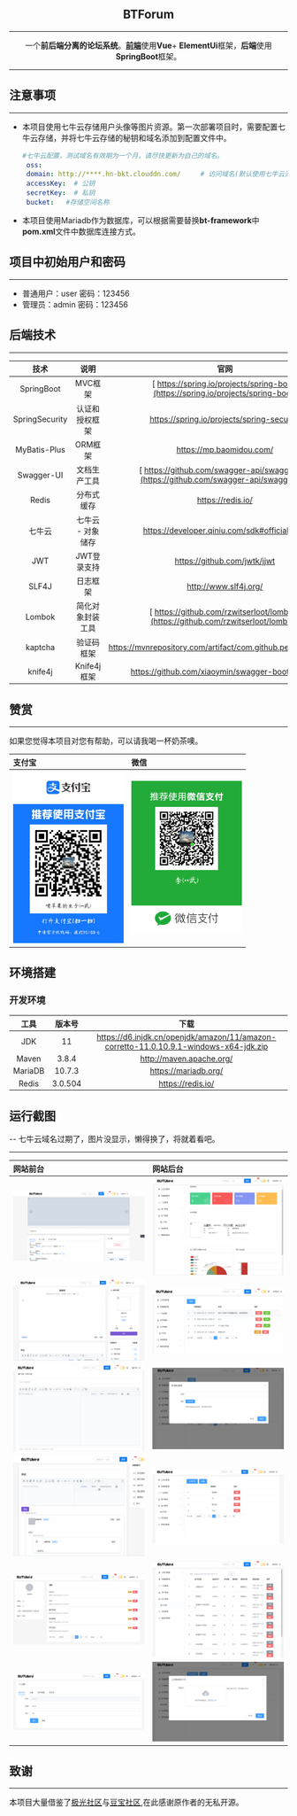<div align="center">

## BTForum

*** 


一个**前后端分离的论坛系统**。[**前端**](https://github.com/BUTUbird/forum-vue)使用**Vue**+ **ElementUi**框架，**后端**使用**SpringBoot**框架。

</div>

*** 
## 注意事项
***
- 本项目使用七牛云存储用户头像等图片资源。第一次部署项目时，需要配置七牛云存储，并将七牛云存储的秘钥和域名添加到配置文件中。

  ```yaml
  #七牛云配置，测试域名有效期为一个月，请尽快更新为自己的域名。
   oss:
   domain: http://****.hn-bkt.clouddn.com/     # 访问域名(默认使用七牛云测试域名)
   accessKey:  # 公钥
   secretKey:  # 私钥
   bucket:   #存储空间名称
  ```
- 本项目使用Mariadb作为数据库，可以根据需要替换**bt-framework**中**pom.xml**文件中数据库连接方式。
## 项目中初始用户和密码
***
- 普通用户：user 密码：123456
- 管理员：admin 密码：123456
## 后端技术
***
|       技术       |           说明           |                                           官网                                            |
|:--------------:|:----------------------:|:---------------------------------------------------------------------------------------:|
|   SpringBoot   |         MVC框架          |    [ https://spring.io/projects/spring-boot](https://spring.io/projects/spring-boot)    |
| SpringSecurity |        认证和授权框架         |                       https://spring.io/projects/spring-security                        |
|  MyBatis-Plus  |         ORM框架          |                                https://mp.baomidou.com/                                 |
|   Swagger-UI   |         文档生产工具         | [ https://github.com/swagger-api/swagger-ui](https://github.com/swagger-api/swagger-ui) |
|     Redis      |         分布式缓存          |                                    https://redis.io/                                    |
|      七牛云       |       七牛云 - 对象储存       |                      https://developer.qiniu.com/sdk#official-sdk                       |
|      JWT       |        JWT登录支持         |                              https://github.com/jwtk/jjwt                               |
|     SLF4J      |          日志框架          |                                  http://www.slf4j.org/                                  |
|     Lombok     |        简化对象封装工具        |    [ https://github.com/rzwitserloot/lombok](https://github.com/rzwitserloot/lombok)    |
|    kaptcha     |         验证码框架          |              https://mvnrepository.com/artifact/com.github.penggle/kaptcha              |
 |  knife4j       |   Knife4j框架            |                    https://github.com/xiaoymin/swagger-bootstrap-ui                     |                                  

## 赞赏
***
如果您觉得本项目对您有帮助，可以请我喝一杯奶茶噢。


| 支付宝                                                        | 微信                                                        |
|:-----------------------------------------------------------|:----------------------------------------------------------|
| <img src="DOC/img/alipay.jpg" alt = "支付宝" width = "200px"> | <img src="DOC/img/wechat.png" alt = "微信" width = "200px"> |

##   环境搭建
### 开发环境

| 工具         |   版本号   |      下载       |
|:----------:|:-------:| :----------------------------------------------------------: |
| JDK |   11    |https://d6.injdk.cn/openjdk/amazon/11/amazon-corretto-11.0.10.9.1-windows-x64-jdk.zip|
| Maven |  3.8.4  | http://maven.apache.org/ |
 |MariaDB | 10.7.3  | https://mariadb.org/ |
 |Redis | 3.0.504 | https://redis.io/|

## 运行截图
 -- 七牛云域名过期了，图片没显示，懒得换了，将就着看吧。
***
| 网站前台 | 网站后台 |
|:----------|:----------|
|![img.png](DOC/img/img.png)| ![img.png](DOC/img/img7.png)|
|![img.png](DOC/img/img2.png) |![img.png](DOC/img/img8.png) |
| ![img.png](DOC/img/img3.png)|![img.png](DOC/img/img9.png)|
| ![img.png](DOC/img/img4.png)|![img.png](DOC/img/img10.png)|
|![img.png](DOC/img/img5.png)|![img.png](DOC/img/img11.png)|
|![img.png](DOC/img/img6.png)|![img.png](DOC/img/img12.png)|
## 致谢
***


本项目大量借鉴了[极光社区](https://github.com/1ongclaw/letao)与[豆宝社区](https://github.com/songboriceman/doubao_community_backend),在此感谢原作者的无私开源。
